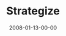 ---
layout: message
category: message
series: "The Drive"
title: "Strategize"
date: 2008-01-13-00-00
message_id: 475
audio: "http://s3.amazonaws.com/crossroads-media/messages/audio/The_Drive_02_Evaluate_01-13-08_Brian_Wells.mp3"
audio-duration: "43:17"
tag: 
 - drive
 - strategize
explicit: false
---